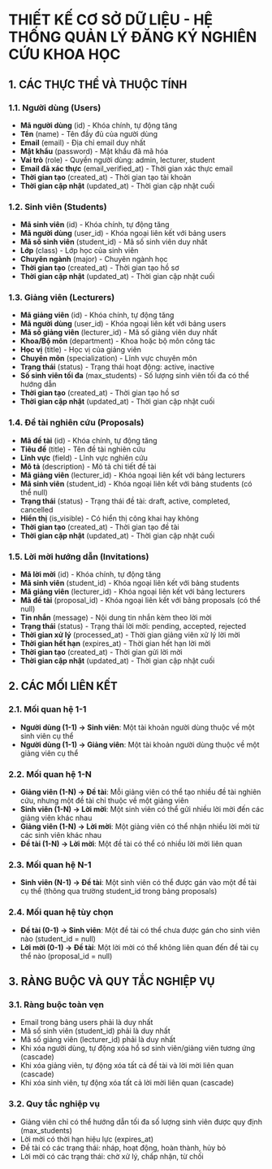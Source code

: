 # THIẾT KẾ CƠ SỞ DỮ LIỆU - HỆ THỐNG QUẢN LÝ ĐĂNG KÝ NGHIÊN CỨU KHOA HỌC

## 1. CÁC THỰC THỂ VÀ THUỘC TÍNH

### 1.1. Người dùng (Users)
- **Mã người dùng** (id) - Khóa chính, tự động tăng
- **Tên** (name) - Tên đầy đủ của người dùng
- **Email** (email) - Địa chỉ email duy nhất
- **Mật khẩu** (password) - Mật khẩu đã mã hóa
- **Vai trò** (role) - Quyền người dùng: admin, lecturer, student
- **Email đã xác thực** (email_verified_at) - Thời gian xác thực email
- **Thời gian tạo** (created_at) - Thời gian tạo tài khoản
- **Thời gian cập nhật** (updated_at) - Thời gian cập nhật cuối

### 1.2. Sinh viên (Students)
- **Mã sinh viên** (id) - Khóa chính, tự động tăng
- **Mã người dùng** (user_id) - Khóa ngoại liên kết với bảng users
- **Mã số sinh viên** (student_id) - Mã số sinh viên duy nhất
- **Lớp** (class) - Lớp học của sinh viên
- **Chuyên ngành** (major) - Chuyên ngành học
- **Thời gian tạo** (created_at) - Thời gian tạo hồ sơ
- **Thời gian cập nhật** (updated_at) - Thời gian cập nhật cuối

### 1.3. Giảng viên (Lecturers)
- **Mã giảng viên** (id) - Khóa chính, tự động tăng
- **Mã người dùng** (user_id) - Khóa ngoại liên kết với bảng users
- **Mã số giảng viên** (lecturer_id) - Mã số giảng viên duy nhất
- **Khoa/Bộ môn** (department) - Khoa hoặc bộ môn công tác
- **Học vị** (title) - Học vị của giảng viên
- **Chuyên môn** (specialization) - Lĩnh vực chuyên môn
- **Trạng thái** (status) - Trạng thái hoạt động: active, inactive
- **Số sinh viên tối đa** (max_students) - Số lượng sinh viên tối đa có thể hướng dẫn
- **Thời gian tạo** (created_at) - Thời gian tạo hồ sơ
- **Thời gian cập nhật** (updated_at) - Thời gian cập nhật cuối

### 1.4. Đề tài nghiên cứu (Proposals)
- **Mã đề tài** (id) - Khóa chính, tự động tăng
- **Tiêu đề** (title) - Tên đề tài nghiên cứu
- **Lĩnh vực** (field) - Lĩnh vực nghiên cứu
- **Mô tả** (description) - Mô tả chi tiết đề tài
- **Mã giảng viên** (lecturer_id) - Khóa ngoại liên kết với bảng lecturers
- **Mã sinh viên** (student_id) - Khóa ngoại liên kết với bảng students (có thể null)
- **Trạng thái** (status) - Trạng thái đề tài: draft, active, completed, cancelled
- **Hiển thị** (is_visible) - Có hiển thị công khai hay không
- **Thời gian tạo** (created_at) - Thời gian tạo đề tài
- **Thời gian cập nhật** (updated_at) - Thời gian cập nhật cuối

### 1.5. Lời mời hướng dẫn (Invitations)
- **Mã lời mời** (id) - Khóa chính, tự động tăng
- **Mã sinh viên** (student_id) - Khóa ngoại liên kết với bảng students
- **Mã giảng viên** (lecturer_id) - Khóa ngoại liên kết với bảng lecturers
- **Mã đề tài** (proposal_id) - Khóa ngoại liên kết với bảng proposals (có thể null)
- **Tin nhắn** (message) - Nội dung tin nhắn kèm theo lời mời
- **Trạng thái** (status) - Trạng thái lời mời: pending, accepted, rejected
- **Thời gian xử lý** (processed_at) - Thời gian giảng viên xử lý lời mời
- **Thời gian hết hạn** (expires_at) - Thời gian hết hạn lời mời
- **Thời gian tạo** (created_at) - Thời gian gửi lời mời
- **Thời gian cập nhật** (updated_at) - Thời gian cập nhật cuối

## 2. CÁC MỐI LIÊN KẾT

### 2.1. Mối quan hệ 1-1
- **Người dùng (1-1) → Sinh viên**: Một tài khoản người dùng thuộc về một sinh viên cụ thể
- **Người dùng (1-1) → Giảng viên**: Một tài khoản người dùng thuộc về một giảng viên cụ thể

### 2.2. Mối quan hệ 1-N
- **Giảng viên (1-N) → Đề tài**: Mỗi giảng viên có thể tạo nhiều đề tài nghiên cứu, nhưng một đề tài chỉ thuộc về một giảng viên
- **Sinh viên (1-N) → Lời mời**: Một sinh viên có thể gửi nhiều lời mời đến các giảng viên khác nhau
- **Giảng viên (1-N) → Lời mời**: Một giảng viên có thể nhận nhiều lời mời từ các sinh viên khác nhau
- **Đề tài (1-N) → Lời mời**: Một đề tài có thể có nhiều lời mời liên quan

### 2.3. Mối quan hệ N-1
- **Sinh viên (N-1) → Đề tài**: Một sinh viên có thể được gán vào một đề tài cụ thể (thông qua trường student_id trong bảng proposals)

### 2.4. Mối quan hệ tùy chọn
- **Đề tài (0-1) → Sinh viên**: Một đề tài có thể chưa được gán cho sinh viên nào (student_id = null)
- **Lời mời (0-1) → Đề tài**: Một lời mời có thể không liên quan đến đề tài cụ thể nào (proposal_id = null)

## 3. RÀNG BUỘC VÀ QUY TẮC NGHIỆP VỤ

### 3.1. Ràng buộc toàn vẹn
- Email trong bảng users phải là duy nhất
- Mã số sinh viên (student_id) phải là duy nhất
- Mã số giảng viên (lecturer_id) phải là duy nhất
- Khi xóa người dùng, tự động xóa hồ sơ sinh viên/giảng viên tương ứng (cascade)
- Khi xóa giảng viên, tự động xóa tất cả đề tài và lời mời liên quan (cascade)
- Khi xóa sinh viên, tự động xóa tất cả lời mời liên quan (cascade)

### 3.2. Quy tắc nghiệp vụ
- Giảng viên chỉ có thể hướng dẫn tối đa số lượng sinh viên được quy định (max_students)
- Lời mời có thời hạn hiệu lực (expires_at)
- Đề tài có các trạng thái: nháp, hoạt động, hoàn thành, hủy bỏ
- Lời mời có các trạng thái: chờ xử lý, chấp nhận, từ chối